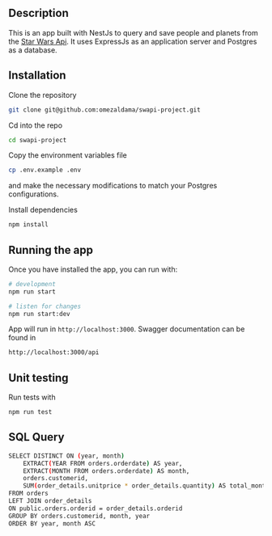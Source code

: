 ## Description

This is an app built with NestJs to query and save people and planets from the [Star Wars Api](https://swapi.dev/). It uses ExpressJs as an application server and Postgres as a database.

## Installation

Clone the repository
```bash
git clone git@github.com:omezaldama/swapi-project.git
```

Cd into the repo
```bash
cd swapi-project
```

Copy the environment variables file
```bash
cp .env.example .env
```
and make the necessary modifications to match your Postgres configurations.

Install dependencies
```bash
npm install
```

## Running the app

Once you have installed the app, you can run with:
```bash
# development
npm run start

# listen for changes
npm run start:dev
```

App will run in `http://localhost:3000`. Swagger documentation can be found in
```bash
http://localhost:3000/api
```

## Unit testing

Run tests with
```bash
npm run test
```

## SQL Query

```bash
SELECT DISTINCT ON (year, month)
	EXTRACT(YEAR FROM orders.orderdate) AS year,
	EXTRACT(MONTH FROM orders.orderdate) AS month,
	orders.customerid,
	SUM(order_details.unitprice * order_details.quantity) AS total_monthly_cost
FROM orders
LEFT JOIN order_details
ON public.orders.orderid = order_details.orderid
GROUP BY orders.customerid, month, year
ORDER BY year, month ASC
```
